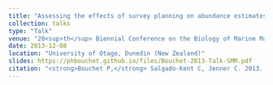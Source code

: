 ```yaml
---
title: "Assessing the effects of survey planning on abundance estimates of breeding stock ‘D’ humpback whales (<em>Megaptera novaeangliae</em>) from North West Cape, Western Australia"
collection: talks
type: "Talk"
venue: "20<sup>th</sup> Biennial Conference on the Biology of Marine Mammals, Society for Marine Mammalogy"
date: 2013-12-08
location: "University of Otago, Dunedin (New Zealand)"
slides: https://phbouchet.github.io/files/Bouchet-2013-Talk-SMM.pdf
citation: "<strong>Bouchet P,</strong> Salgado-Kent C, Jenner C. 2013. Assessing the effects of survey planning on abundance estimates of breeding stock ‘D’ humpback whales (<em>Megaptera novaeangliae</em>) from North West Cape, Western Australia. Talk at the 20<sup>th</sup> Biennial Conference on the Biology of Marine Mammals, Society for Marine Mammalogy, University of Otago, Dunedin (New Zealand)."
---
```

